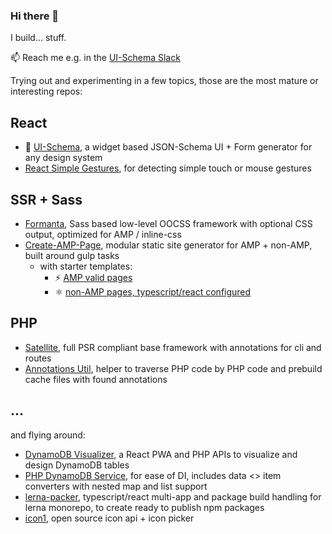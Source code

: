### Hi there 👋

I build... stuff.

<!--
**elbakerino/elbakerino** is a ✨ _special_ ✨ repository because its `README.md` (this file) appears on your GitHub profile.

Here are some ideas to get you started:

- 🔭 I’m currently working on ...
- 🌱 I’m currently learning ...
- 👯 I’m looking to collaborate on ...
- 🤔 I’m looking for help with ...
- 💬 Ask me about ...
- 📫 How to reach me: ...
- 😄 Pronouns: ...
- ⚡ Fun fact: ...
-->

📫 Reach me e.g. in the [UI-Schema Slack](https://ui-schema.slack.com/join/shared_invite/zt-smbsybk5-dFIRLEPCJerzDwtycaA71w)

Trying out and experimenting in a few topics, those are the most mature or interesting repos:

## React

- 💎 [UI-Schema](https://github.com/ui-schema/ui-schema), a widget based JSON-Schema UI + Form generator for any design system
- [React Simple Gestures](https://github.com/elbakerino/react-simple-gestures), for detecting simple touch or mouse gestures

## SSR + Sass

- [Formanta](https://github.com/bemit/FormantaSass), Sass based low-level OOCSS framework with optional CSS output, optimized for AMP / inline-css
- [Create-AMP-Page](https://github.com/bemit/create-amp-page), modular static site generator for AMP + non-AMP, built around gulp tasks
  - with starter templates:
    - ⚡ [AMP valid pages](https://github.com/bemit/create-amp-page-starter)
    - ⚛️ [non-AMP pages, typescript/react configured](https://github.com/bemit/create-page-starter)

## PHP

- [Satellite](https://github.com/bemit/satellite-app), full PSR compliant base framework with annotations for cli and routes
- [Annotations Util](https://github.com/bemit/orbiter-annotations-util), helper to traverse PHP code by PHP code and prebuild cache files with found annotations

## ...

and flying around:

- [DynamoDB Visualizer](https://github.com/elbakerino/dynamodb-visualizer), a React PWA and PHP APIs to visualize and design DynamoDB tables
- [PHP DynamoDB Service](https://github.com/bemit/php-service-dynamodb), for ease of DI, includes data <> item converters with nested map and list support
- [lerna-packer](https://github.com/elbakerino/lerna-packer), typescript/react multi-app and package build handling for lerna monorepo, to create ready to publish npm packages
- [icon1](https://github.com/bemit/icon1/), open source icon api + icon picker
